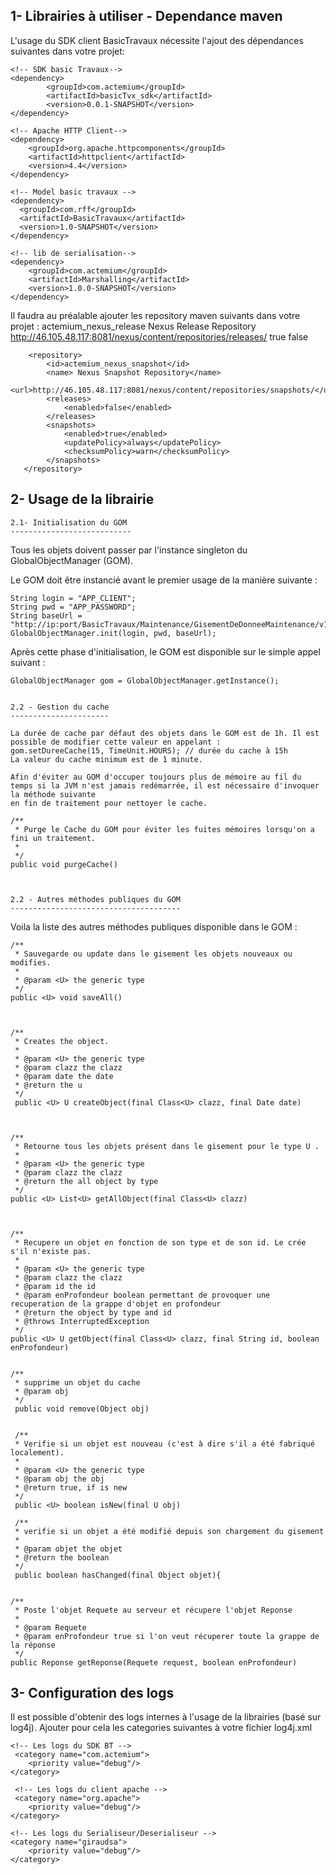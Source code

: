 1- Librairies à utiliser - Dependance maven
-------------------------------------------------------------------------------------------------

L'usage du SDK client BasicTravaux nécessite l'ajout des dépendances suivantes dans votre projet:

	<!-- SDK basic Travaux-->
	<dependency>
			<groupId>com.actemium</groupId>
	  		<artifactId>basicTvx_sdk</artifactId>
	  		<version>0.0.1-SNAPSHOT</version>
	</dependency>

	<!-- Apache HTTP Client-->
	<dependency>
		<groupId>org.apache.httpcomponents</groupId>
		<artifactId>httpclient</artifactId>
		<version>4.4</version>
	</dependency>		
    
    <!-- Model basic travaux -->
	<dependency>
	  <groupId>com.rff</groupId>
	  <artifactId>BasicTravaux</artifactId>
	  <version>1.0-SNAPSHOT</version>
	</dependency>
	
	<!-- lib de serialisation-->
	<dependency>
  		<groupId>com.actemium</groupId>
  		<artifactId>Marshalling</artifactId>
  		<version>1.0.0-SNAPSHOT</version>
	</dependency>


Il faudra au préalable ajouter les repository maven suivants dans votre projet : 
	<repository>
        	<id>actemium_nexus_release</id>
            <name> Nexus Release Repository</name>
            <url>http://46.105.48.117:8081/nexus/content/repositories/releases/</url>
            <releases>
		    	<enabled>true</enabled>
		 	</releases>
		 	<snapshots>
		    	<enabled>false</enabled>
		 	</snapshots>
        </repository>  
        
        <repository>
            <id>actemium_nexus_snapshot</id>
            <name> Nexus Snapshot Repository</name>
            <url>http://46.105.48.117:8081/nexus/content/repositories/snapshots/</url>
            <releases>
		    	<enabled>false</enabled>
		 	</releases>
		 	<snapshots>
		    	<enabled>true</enabled>
		    	<updatePolicy>always</updatePolicy>
		    	<checksumPolicy>warn</checksumPolicy>
		 	</snapshots>
       </repository>




2- Usage de la librairie
-----------------------------------------------------------------------------------------------

	2.1- Initialisation du GOM
	---------------------------

Tous les objets doivent passer par l'instance singleton du GlobalObjectManager (GOM).

Le GOM doit être instancié avant le premier usage de la manière suivante :

	String login = "APP_CLIENT";
	String pwd = "APP_PASSWORD";
	String baseUrl = "http://ip:port/BasicTravaux/Maintenance/GisementDeDonneeMaintenance/v1/";
	GlobalObjectManager.init(login, pwd, baseUrl);

Après cette phase d'initialisation, le GOM est disponible sur le simple appel suivant :

	GlobalObjectManager gom = GlobalObjectManager.getInstance();
	
	
	2.2 - Gestion du cache
	----------------------
	
	La durée de cache par défaut des objets dans le GOM est de 1h. Il est possible de modifier cette valeur en appelant :
	gom.setDureeCache(15, TimeUnit.HOURS); // durée du cache à 15h
	La valeur du cache minimum est de 1 minute. 
	
	Afin d'éviter au GOM d'occuper toujours plus de mémoire au fil du temps si la JVM n'est jamais redémarrée, il est nécessaire d'invoquer la méthode suivante
	en fin de traitement pour nettoyer le cache. 
	
	/**
	 * Purge le Cache du GOM pour éviter les fuites mémoires lorsqu'on a fini un traitement.
	 *
	 */
	public void purgeCache()


	
	2.2 - Autres méthodes publiques du GOM
	--------------------------------------

Voila la liste des autres méthodes publiques disponible dans le GOM : 



 	/**
     * Sauvegarde ou update dans le gisement les objets nouveaux ou modifies.
     *
     * @param <U> the generic type
     */
    public <U> void saveAll()
    
     

    /**
	 * Creates the object.
	 *
	 * @param <U> the generic type
	 * @param clazz the clazz
	 * @param date the date
	 * @return the u
	 */
	 public <U> U createObject(final Class<U> clazz, final Date date) 
	   
	   
	   
	/**
	 * Retourne tous les objets présent dans le gisement pour le type U .
	 *
	 * @param <U> the generic type
	 * @param clazz the clazz
	 * @return the all object by type
	 */
	public <U> List<U> getAllObject(final Class<U> clazz)
	
	

	/**
	 * Recupere un objet en fonction de son type et de son id. Le crée s'il n'existe pas.
	 *
	 * @param <U> the generic type
	 * @param clazz the clazz
	 * @param id the id
	 * @param enProfondeur boolean permettant de provoquer une recuperation de la grappe d'objet en profondeur
	 * @return the object by type and id
	 * @throws InterruptedException 
	 */
	public <U> U getObject(final Class<U> clazz, final String id, boolean enProfondeur)


	/**
	 * supprime un objet du cache
	 * @param obj
	 */
	 public void remove(Object obj)
	 
	 
	 /**
     * Verifie si un objet est nouveau (c'est à dire s'il a été fabriqué localement).
     *
     * @param <U> the generic type
     * @param obj the obj
     * @return true, if is new
     */
     public <U> boolean isNew(final U obj)
     
     /**
     * verifie si un objet a été modifié depuis son chargement du gisement
     *
     * @param objet the objet
     * @return the boolean
     */
     public boolean hasChanged(final Object objet){
	
	
	/**
	 * Poste l'objet Requete au serveur et récupere l'objet Reponse
	 *
	 * @param Requete
	 * @param enProfondeur true si l'on veut récuperer toute la grappe de la réponse
	 */
	public Reponse getReponse(Requete request, boolean enProfondeur)


	
3- Configuration des logs
-------------------------------------------------------------------------------------------------
	
Il est possible d'obtenir des logs internes à l'usage de la librairies (basé sur log4j).
Ajouter pour cela les categories suivantes à votre fichier log4j.xml
	
	<!-- Les logs du SDK BT -->
	 <category name="com.actemium">
    	<priority value="debug"/>
   	</category>
   	
     <!-- Les logs du client apache -->
     <category name="org.apache">
    	<priority value="debug"/>
   	</category>
   	
    <!-- Les logs du Serialiseur/Deserialiseur -->
    <category name="giraudsa">
    	<priority value="debug"/>
	</category>
	
	
	